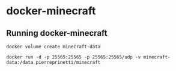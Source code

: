 # docker-minecraft

## Running docker-minecraft

```shell
docker volume create minecraft-data

docker run -d -p 25565:25565 -p 25565:25565/udp -v minecraft-data:/data pierreprinetti/minecraft
```
